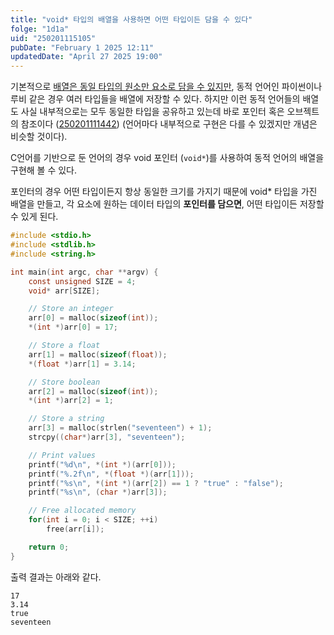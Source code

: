 ```yaml
---
title: "void* 타입의 배열을 사용하면 어떤 타입이든 담을 수 있다"
folge: "1d1a"
uid: "250201115105"
pubDate: "February 1 2025 12:11"
updatedDate: "April 27 2025 19:00"
---
```


기본적으로 [배열은 동일 타입의 원소만 요소로 담을 수 있지만](/note/240610152201), 동적 언어인 파이썬이나 루비 같은 경우 여러 타입들을 배열에 저장할 수 있다. 하지만 이런 동적 언어들의 배열도 사실 내부적으로는 모두 동일한 타입을 공유하고 있는데 바로 포인터 혹은 오브젝트의 참조이다 ([250201111442](/note/250201111442)) (언어마다 내부적으로 구현은 다를 수 있겠지만 개념은 비슷할 것이다).

C언어를 기반으로 둔 언어의 경우 void 포인터 (`void*`)를 사용하여 동적 언어의 배열을 구현해 볼 수 있다.

포인터의 경우 어떤 타입이든지 항상 동일한 크기를 가지기 때문에 void* 타입을 가진 배열을 만들고, 각 요소에 원하는 데이터 타입의 **포인터를 담으면**, 어떤 타입이든 저장할 수 있게 된다.
```c
#include <stdio.h>
#include <stdlib.h>
#include <string.h>

int main(int argc, char **argv) {
	const unsigned SIZE = 4;
    void* arr[SIZE];

    // Store an integer
    arr[0] = malloc(sizeof(int));
    *(int *)arr[0] = 17;

    // Store a float
    arr[1] = malloc(sizeof(float));
    *(float *)arr[1] = 3.14;

    // Store boolean
    arr[2] = malloc(sizeof(int));
    *(int *)arr[2] = 1;

    // Store a string
    arr[3] = malloc(strlen("seventeen") + 1);
    strcpy((char*)arr[3], "seventeen");

    // Print values
    printf("%d\n", *(int *)(arr[0]));
    printf("%.2f\n", *(float *)(arr[1]));
    printf("%s\n", *(int *)(arr[2]) == 1 ? "true" : "false");
    printf("%s\n", (char *)arr[3]);

    // Free allocated memory
    for(int i = 0; i < SIZE; ++i)
        free(arr[i]);

    return 0;
}
```

출력 결과는 아래와 같다.
```text
17
3.14
true
seventeen
```